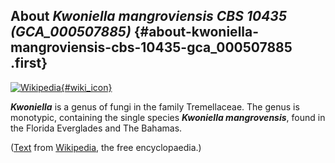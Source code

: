 About *Kwoniella mangroviensis CBS 10435 (GCA\_000507885)* {#about-kwoniella-mangroviensis-cbs-10435-gca_000507885 .first}
----------------------------------------------------------

[![Wikipedia](/img/wikipedia_logo_v2_en.png){#wiki_icon}](http://en.wikipedia.org/wiki/Kwoniella)

***Kwoniella*** is a genus of fungi in the family Tremellaceae. The
genus is monotypic, containing the single species ***Kwoniella
mangrovensis***, found in the Florida Everglades and The Bahamas.

([Text](http://en.wikipedia.org/wiki/Kwoniella) from
[Wikipedia](http://en.wikipedia.org/), the free encyclopaedia.)
